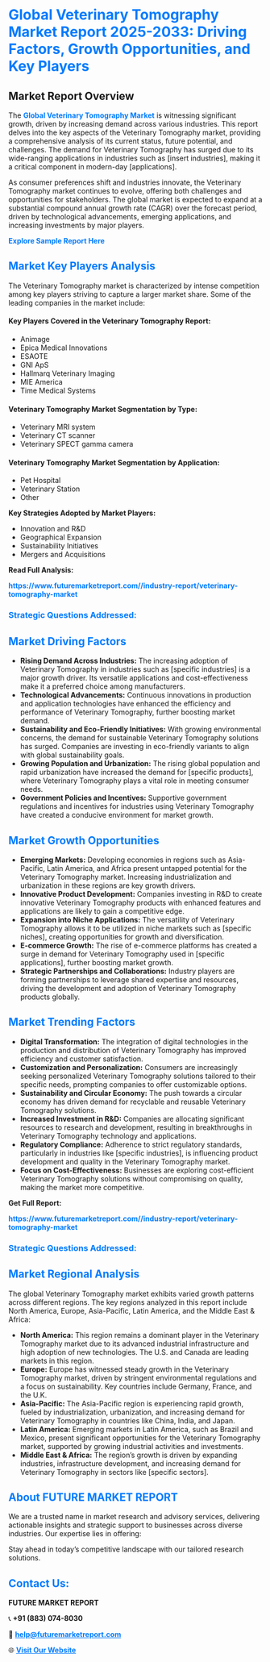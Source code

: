 <h1 style="color: #007BFF;">Global Veterinary Tomography Market Report 2025-2033: Driving Factors, Growth Opportunities, and Key Players</h1>

<section id="overview">
<h2>Market Report Overview</h2>
<p>The <a href="https://www.futuremarketreport.com//industry-report/veterinary-tomography-market" style="color: #007BFF; text-decoration: none;"><strong>Global Veterinary Tomography Market</strong></a> is witnessing significant growth, driven by increasing demand across various industries. This report delves into the key aspects of the Veterinary Tomography market, providing a comprehensive analysis of its current status, future potential, and challenges. The demand for Veterinary Tomography has surged due to its wide-ranging applications in industries such as [insert industries], making it a critical component in modern-day [applications].</p>
<p>As consumer preferences shift and industries innovate, the Veterinary Tomography market continues to evolve, offering both challenges and opportunities for stakeholders. The global market is expected to expand at a substantial compound annual growth rate (CAGR) over the forecast period, driven by technological advancements, emerging applications, and increasing investments by major players.</p>
</section>

<section id="overview">
<p><a href="https://www.futuremarketreport.com//request-sample/reportId=48566" style="color: #007BFF; text-decoration: none;"><strong>Explore Sample Report Here</strong></a></p>
</section>

<section id="key-players">
<h2 style="color: #007BFF;">Market Key Players Analysis</h2>
<p>The Veterinary Tomography market is characterized by intense competition among key players striving to capture a larger market share. Some of the leading companies in the market include:</p>
<h4>Key Players Covered in the Veterinary Tomography Report:</h4>
<ul><li>Animage</li><li>Epica Medical Innovations</li><li>ESAOTE</li><li>GNI ApS</li><li>Hallmarq Veterinary Imaging</li><li>MIE America</li><li>Time Medical Systems</li></ul>
<h4>Veterinary Tomography Market Segmentation by Type:</h4>
<ul><li>Veterinary MRI system</li><li>Veterinary CT scanner</li><li>Veterinary SPECT gamma camera</li></ul>

<h4>Veterinary Tomography Market Segmentation by Application:</h4>
<ul><li>Pet Hospital</li><li>Veterinary Station</li><li>Other</li></ul>
<p><strong>Key Strategies Adopted by Market Players:</strong></p>
<ul>
<li>Innovation and R&D</li>
<li>Geographical Expansion</li>
<li>Sustainability Initiatives</li>
<li>Mergers and Acquisitions</li>
</ul>
</section>

<section>
<p><strong>Read Full Analysis: </strong></p><a href="https://www.futuremarketreport.com//industry-report/veterinary-tomography-market" style="color: #007BFF; text-decoration: none;"><strong>https://www.futuremarketreport.com//industry-report/veterinary-tomography-market</strong></a>
<h3 style="color: #007BFF;">Strategic Questions Addressed:</h3>
</section>

<section id="driving-factors">
<h2 style="color: #007BFF;">Market Driving Factors</h2>
<ul>
<li><strong>Rising Demand Across Industries:</strong> The increasing adoption of Veterinary Tomography in industries such as [specific industries] is a major growth driver. Its versatile applications and cost-effectiveness make it a preferred choice among manufacturers.</li>
<li><strong>Technological Advancements:</strong> Continuous innovations in production and application technologies have enhanced the efficiency and performance of Veterinary Tomography, further boosting market demand.</li>
<li><strong>Sustainability and Eco-Friendly Initiatives:</strong> With growing environmental concerns, the demand for sustainable Veterinary Tomography solutions has surged. Companies are investing in eco-friendly variants to align with global sustainability goals.</li>
<li><strong>Growing Population and Urbanization:</strong> The rising global population and rapid urbanization have increased the demand for [specific products], where Veterinary Tomography plays a vital role in meeting consumer needs.</li>
<li><strong>Government Policies and Incentives:</strong> Supportive government regulations and incentives for industries using Veterinary Tomography have created a conducive environment for market growth.</li>
</ul>
</section>

<section id="growth-opportunities">
<h2 style="color: #007BFF;">Market Growth Opportunities</h2>
<ul>
<li><strong>Emerging Markets:</strong> Developing economies in regions such as Asia-Pacific, Latin America, and Africa present untapped potential for the Veterinary Tomography market. Increasing industrialization and urbanization in these regions are key growth drivers.</li>
<li><strong>Innovative Product Development:</strong> Companies investing in R&D to create innovative Veterinary Tomography products with enhanced features and applications are likely to gain a competitive edge.</li>
<li><strong>Expansion into Niche Applications:</strong> The versatility of Veterinary Tomography allows it to be utilized in niche markets such as [specific niches], creating opportunities for growth and diversification.</li>
<li><strong>E-commerce Growth:</strong> The rise of e-commerce platforms has created a surge in demand for Veterinary Tomography used in [specific applications], further boosting market growth.</li>
<li><strong>Strategic Partnerships and Collaborations:</strong> Industry players are forming partnerships to leverage shared expertise and resources, driving the development and adoption of Veterinary Tomography products globally.</li>
</ul>
</section>

<section id="trending-factors">
<h2 style="color: #007BFF;">Market Trending Factors</h2>
<ul>
<li><strong>Digital Transformation:</strong> The integration of digital technologies in the production and distribution of Veterinary Tomography has improved efficiency and customer satisfaction.</li>
<li><strong>Customization and Personalization:</strong> Consumers are increasingly seeking personalized Veterinary Tomography solutions tailored to their specific needs, prompting companies to offer customizable options.</li>
<li><strong>Sustainability and Circular Economy:</strong> The push towards a circular economy has driven demand for recyclable and reusable Veterinary Tomography solutions.</li>
<li><strong>Increased Investment in R&D:</strong> Companies are allocating significant resources to research and development, resulting in breakthroughs in Veterinary Tomography technology and applications.</li>
<li><strong>Regulatory Compliance:</strong> Adherence to strict regulatory standards, particularly in industries like [specific industries], is influencing product development and quality in the Veterinary Tomography market.</li>
<li><strong>Focus on Cost-Effectiveness:</strong> Businesses are exploring cost-efficient Veterinary Tomography solutions without compromising on quality, making the market more competitive.</li>
</ul>
</section>

<section>
<p><strong>Get Full Report: </strong></p><a href="https://www.futuremarketreport.com//industry-report/veterinary-tomography-market" style="color: #007BFF; text-decoration: none;"><strong>https://www.futuremarketreport.com//industry-report/veterinary-tomography-market</strong></a>
<h3 style="color: #007BFF;">Strategic Questions Addressed:</h3>
</section>


<section id="regional-analysis">
<h2 style="color: #007BFF;">Market Regional Analysis</h2>
<p>The global Veterinary Tomography market exhibits varied growth patterns across different regions. The key regions analyzed in this report include North America, Europe, Asia-Pacific, Latin America, and the Middle East & Africa:</p>
<ul>
<li><strong>North America:</strong> This region remains a dominant player in the Veterinary Tomography market due to its advanced industrial infrastructure and high adoption of new technologies. The U.S. and Canada are leading markets in this region.</li>
<li><strong>Europe:</strong> Europe has witnessed steady growth in the Veterinary Tomography market, driven by stringent environmental regulations and a focus on sustainability. Key countries include Germany, France, and the U.K.</li>
<li><strong>Asia-Pacific:</strong> The Asia-Pacific region is experiencing rapid growth, fueled by industrialization, urbanization, and increasing demand for Veterinary Tomography in countries like China, India, and Japan.</li>
<li><strong>Latin America:</strong> Emerging markets in Latin America, such as Brazil and Mexico, present significant opportunities for the Veterinary Tomography market, supported by growing industrial activities and investments.</li>
<li><strong>Middle East & Africa:</strong> The region’s growth is driven by expanding industries, infrastructure development, and increasing demand for Veterinary Tomography in sectors like [specific sectors].</li>
</ul>
</section>

<footer>
<h2 style="color: #007BFF;">About FUTURE MARKET REPORT</h2>
<p>We are a trusted name in market research and advisory services, delivering actionable insights and strategic support to businesses across diverse industries. Our expertise lies in offering:</p>

<p>Stay ahead in today’s competitive landscape with our tailored research solutions.</p>

<h2 style="color: #007BFF;">Contact Us:</h2>
<p><strong>FUTURE MARKET REPORT</strong></p>
<p>📞 <strong>+91 (883) 074-8030</strong></p>
<p>📧 <strong><a href="mailto:help@futuremarketreport.com" style="color: #007BFF;">help@futuremarketreport.com</a></strong></p>
<p>🌐 <strong><a href="https://www.futuremarketreport.com/" style="color: #007BFF;">Visit Our Website</a></strong></p>
</footer>